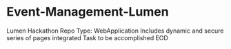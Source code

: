 # Event-Management-Lumen
Lumen Hackathon Repo
Type: WebApplication
Includes dynamic and secure series of pages integrated 
Task to be accomplished EOD
